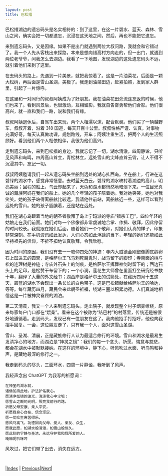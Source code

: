 ```yaml
---
layout: post
title: 巴松措
---
```


巴松措湖边的遗忘码头是名实相符的：到了这里，在这一片碧水、蓝天、森林、雪山之间，确实会把一切都遗忘，沉浸在这天地之间，然后，再也不能把它遗忘。

来到遗忘码头，又是因缘。如果不是出门就遇到两位大叔问路，我就会和它错过了。我一个人先从客栈出来探路，本来是想向错高村方向走的，但一出门，就遇到两位老爷爷，问我怎么去湖边。我看了一下地图，发现湖边的这处遗忘码头不远，就引着他们来到了这里。

在去码头的路上，先遇到一片美景，就把我惊着了。这是一片油菜花，后面是一颗大松树，再后面是雪山圣湖，美极了。我走到油菜田边，赶紧拍照，发到家人群里，引起了一片惊呼。

在这里和一对同行的叔叔阿姨成为了好朋友。我在油菜花田旁流连忘返的时候，他们也来了。看到风景后，也很激动，互相留影。我就自告奋勇帮他们合影。他们很高兴，就一直和我们一路，说和我们有缘。

叔叔阿姨退休后，自驾车出来玩，两个人相濡以沫，配合默契。他们买了一辆越野车，叔叔开着，沿着 318 国道，每天开百十公里。叔叔性格严谨、认真，对事物充满好奇，每天认真做功课，规划路线，开车；阿姨注重生活，把两个人的生活照顾好。看到他们两个人相依相伴，我很为他们高兴。

走到遗忘码头，来到巴松措的身边，我就忘记了一切。湖水清澈，四周静谧，只听见风声和鸟鸣，四周高山耸立，青松林立，远处雪山的尖峰直耸云霄，让人不得不沉浸其中，忘记一切。

叔叔阿姨邀请我们一起从遗忘码头坐船到远处的湖心扎西岛。坐在船上，行进在这碧绿的湖水中，感觉非常惬意。去时蓝天白云，碧绿的湖水映衬着湖边的高山，明亮美丽；回程的船上，乌云却起来了，天色和湖水都悄然地暗淡下来。一位目光真诚的藏族阿妈在我们的船上。她的几个年轻的孩子陪着她。我对她笑笑，她也对我笑笑。她的孩子站得离船舷比较远，我请他往前站，离船舷近一些，这样可以看到远处的雪山。她的孩子腼腆着，还是站在远处。

我们在湖心岛跟着当地的朝圣者敬拜了岛上宁玛派的寺庙“错宗工巴”。四位年轻的姑娘走在我们前面。她们对每一个佛像都非常虔诚地合掌、作揖、敬拜，因此停留的时间较长。我就跟在她们后面，随着她们一个个敬拜，对她们认真的样子，印象非常深刻。在手机资讯如此发达，人们心态如此浮躁的当下，年轻的她们还能如此坚持祖先的信仰，不折不扣地认真敬拜，令我欣慰。

因为时间的原因，我们没有去一一瞻仰四处的神迹：寺内大威德金刚塑像脚底鹅卵石上凹进去的圆窝，是格萨尔王飞马刺死魔鬼时，战马留下的脚印；寺南面的桃与松的连理树是神迹；寺庙外石头上的剑痕，是格萨尔王挥舞神剑时留下的；西边石头上的足印，是松赞干布留下的；一个小洞，莲花生大师曾在里面打坐研究经书数十年，翻译了大量的外文经书；湖西岸是格萨尔王的试箭处，在藏历四月十五这天，碧蓝的湖水下会现出一条长长的白色带子，这是巴松错献给格萨尔王的哈达，等等。每年藏历四月，藏民会来此朝圣祈福，绕湖三圈以积累功德。人们真诚地相信这是一片被神灵眷顾的湖泊。

第二天清晨，我又一个人来到遗忘码头。走出院子，就发现整个村子烟雾缭绕，原来每家每户门口都在“煨桑”。看来在这个被称为“结巴村”的村落里，传统还是被很好地遵循着。走到码头，发现已有一位朋友在这了。我向他招手打招呼，他也向我招手回复。一会，这位朋友走了，只有我一个人，面对这雪山圣湖。

雪山、圣湖、清晨，正是藏族修行人认为最适合修行的环境。雪山和湖水是最易生发清净心的地方，而湖泊是“神灵之镜”：我们的每一个念头、祈愿、悔意与慈悲，都会在湖水中被默默接纳。在这样的环境中，静下心，听风吹过水面、听鸟鸣和钟声，是藏地最深的修行之一。

我走到码头的尽头，三面环水，四周一片静谧，我听到了风声。

我轻声念出 ChatGPT 为我写的祈愿词：

```
在神圣的湖水前，
诸佛加持此地，护法护佑我心。
愿清净如镜的波光，洗涤我心中尘垢；
愿雪山之巅的光明，照亮我前行的路。
祈愿父母安康、亲人平安，
祈愿我身心自在、信念坚定，
愿一切众生离苦得乐，
愿风马高飞，功德回向父母、爱人、亲友、众生，
愿我此愿，如湖水般清澈，如雪山般恒久。
愿此刻的宁静与圣洁，永远守护我和我所爱的人。
唵嘛呢叭咪吽
```

风吹过，把它们带了出去，消失在远方。

<br/>

|[Index](../) | [Previous](71-bus-318)|[Next](83-youcaihua)|
